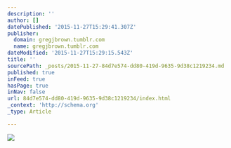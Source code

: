 ```yaml
---
description: ''
author: []
datePublished: '2015-11-27T15:29:41.307Z'
publisher:
  domain: gregjbrown.tumblr.com
  name: gregjbrown.tumblr.com
dateModified: '2015-11-27T15:29:15.543Z'
title: ''
sourcePath: _posts/2015-11-27-84d7e574-dd80-419d-9635-9d38c1219234.md
published: true
inFeed: true
hasPage: true
inNav: false
url: 84d7e574-dd80-419d-9635-9d38c1219234/index.html
_context: 'http://schema.org'
_type: Article

---
```

![](http://41.media.tumblr.com/b539021025fdc18ef06bbf66e4b3b8fe/tumblr_ncgqo7QvPL1tj2m4ro1_250.jpg)